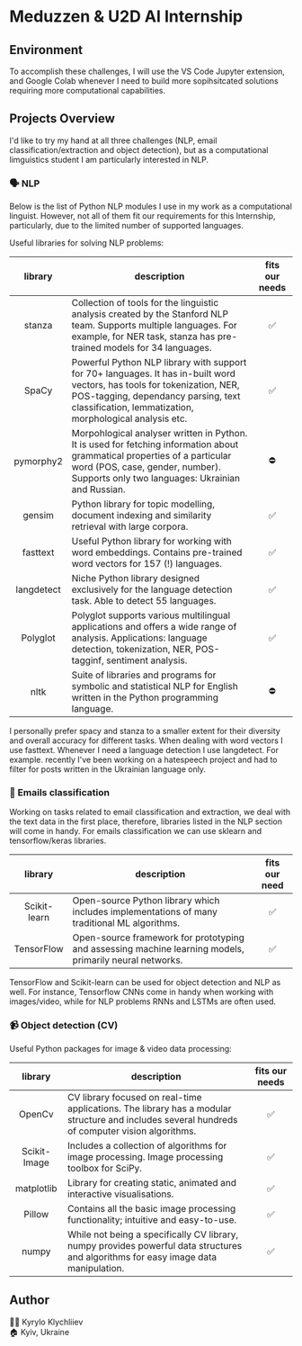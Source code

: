 # <b> Meduzzen & U2D AI Internship </b><br>

## Environment
To accomplish these challenges, I will use the VS Code Jupyter extension, and Google Colab whenever I need to build more sopihsitcated solutions requiring more computational capabilities.

## Projects Overview 
I'd like to try my hand at all three challenges (NLP, email classification/extraction and object detection), but as a computational limguistics student I am particularly interested in NLP.

### :speaking_head: NLP <br>

Below is the list of Python NLP modules I use in my work as a computational linguist. However, not all of them fit our requirements for this Internship, particularly, due to the limited number of supported languages.

Useful libraries for solving NLP problems:

| <center>library  | <center> description  | <center> fits our needs |
|:---:|---|:---:|
| stanza  | Collection of tools for the linguistic analysis created by the Stanford NLP team. Supports multiple languages. For example, for NER task, stanza has pre-trained models for 34 languages.   | :white_check_mark: | 
| SpaCy  | Powerful Python NLP library with support for 70+ languages. It has in-built word vectors, has tools for tokenization, NER, POS-tagging, dependancy parsing, text classification, lemmatization, morphological analysis etc. | :white_check_mark:  |   
| pymorphy2  | Morpohlogical analyser written in Python. It is used for fetching information about grammatical properties of a particular word (POS, case, gender, number). Supports only two languages: Ukrainian and Russian. | :no_entry:  |     
| gensim  | Python library for topic modelling, document indexing and similarity retrieval with large corpora. | :white_check_mark: |      
| fasttext  | Useful Python library for working with word embeddings. Contains pre-trained word vectors for 157 (!) languages.  | :white_check_mark: |    
| langdetect  | Niche Python library designed exclusively for the language detection task. Able to detect 55 languages. | :white_check_mark: |   
| Polyglot  | Polyglot supports various multilingual applications and offers a wide range of analysis. Applications: language detection, tokenization, NER, POS-tagginf, sentiment analysis. | :white_check_mark:  |   
| nltk  | Suite of libraries and programs for symbolic and statistical NLP for English written in the Python programming language. | :no_entry: |   

I personally prefer spacy and stanza to a smaller extent for their diversity and overall accuracy for different tasks. When dealing with word vectors I use fasttext. Whenever I need a language detection I use langdetect. For example. recently I've been working on a hatespeech project and had to filter for posts written in the Ukrainian language only. 

### :love_letter: Emails classification

Working on tasks related to email classification and extraction, we deal with the text data in the first place, therefore, libraries listed in the NLP section will come in handy. For emails classification we can use sklearn and tensorflow/keras libraries.

|  library | description  | fits our need  |
|:---:|---|:---:|
|Scikit-learn | Open-source Python library which includes implementations of many traditional ML algorithms. | :white_check_mark: |
| TensorFlow | Open-source framework for prototyping and assessing machine learning models, primarily neural networks. | :white_check_mark: |

TensorFlow and Scikit-learn can be used for object detection and NLP as well. For instance, Tensorflow CNNs come in handy when working with images/video, while for NLP problems RNNs and LSTMs are often used. 

### :video_camera: Object detection (CV)

Useful Python packages for image & video data processing:

|library   | description  | fits our needs  |
|:---:|---|:---:|
| OpenCv  | CV library focused on real-time applications. The library has a modular structure and includes several hundreds of computer vision algorithms. | :white_check_mark: |
| Scikit-Image | Includes a collection of algorithms for image processing. Image processing toolbox for SciPy. | :white_check_mark:  |
| matplotlib | Library for creating static, animated and interactive visualisations. | :white_check_mark:  |
| Pillow | Contains all the basic image processing functionality; intuitive and easy-to-use. | :white_check_mark:  |
| numpy | While not being a specifically CV library, numpy provides powerful data structures and algorithms for easy image data manipulation. | :white_check_mark:  |

## Author 
:man_technologist: Kyrylo Klychliiev <br>
:house: Kyiv, Ukraine

